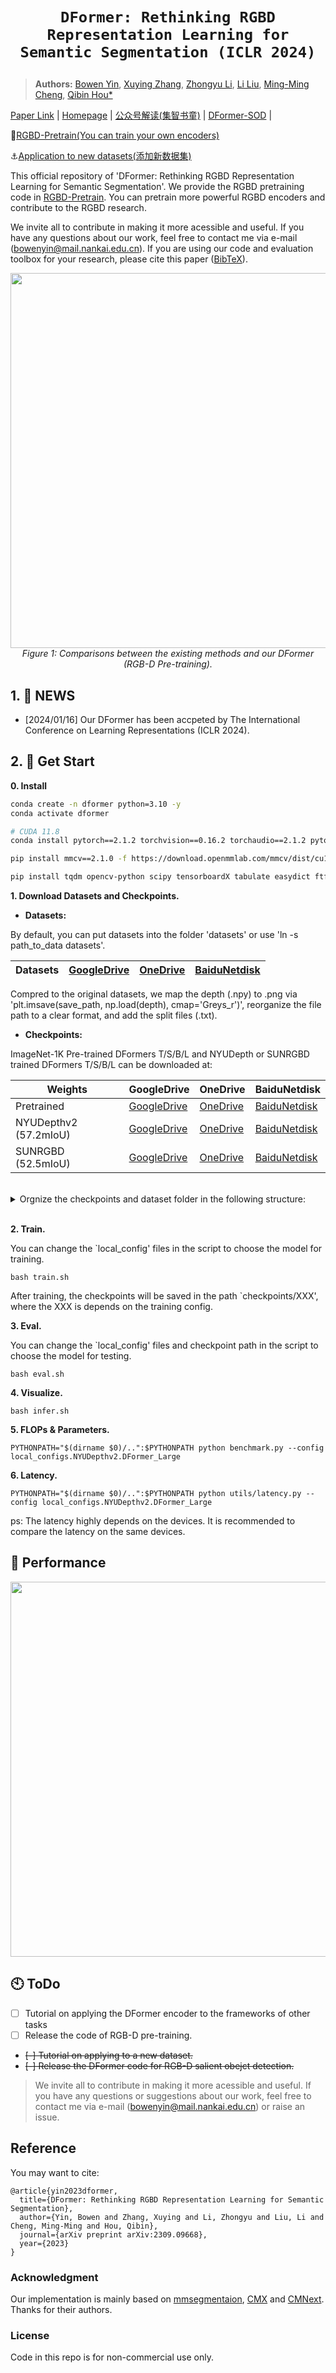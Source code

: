 # <p align=center>`DFormer: Rethinking RGBD Representation Learning for Semantic Segmentation (ICLR 2024)`</p>

<!-- [![PWC](https://img.shields.io/endpoint.svg?url=https://paperswithcode.com/badge/dformer-rethinking-rgbd-representation/semantic-segmentation-on-nyu-depth-v2)](https://paperswithcode.com/sota/semantic-segmentation-on-nyu-depth-v2?p=dformer-rethinking-rgbd-representation)
[![PWC](https://img.shields.io/endpoint.svg?url=https://paperswithcode.com/badge/dformer-rethinking-rgbd-representation/semantic-segmentation-on-sun-rgbd)](https://paperswithcode.com/sota/semantic-segmentation-on-sun-rgbd?p=dformer-rethinking-rgbd-representation)

[![PWC](https://img.shields.io/endpoint.svg?url=https://paperswithcode.com/badge/dformer-rethinking-rgbd-representation/rgb-d-salient-object-detection-on-des)](https://paperswithcode.com/sota/rgb-d-salient-object-detection-on-des?p=dformer-rethinking-rgbd-representation)
[![PWC](https://img.shields.io/endpoint.svg?url=https://paperswithcode.com/badge/dformer-rethinking-rgbd-representation/rgb-d-salient-object-detection-on-stere)](https://paperswithcode.com/sota/rgb-d-salient-object-detection-on-stere?p=dformer-rethinking-rgbd-representation)
[![PWC](https://img.shields.io/endpoint.svg?url=https://paperswithcode.com/badge/dformer-rethinking-rgbd-representation/rgb-d-salient-object-detection-on-sip)](https://paperswithcode.com/sota/rgb-d-salient-object-detection-on-sip?p=dformer-rethinking-rgbd-representation)
[![PWC](https://img.shields.io/endpoint.svg?url=https://paperswithcode.com/badge/dformer-rethinking-rgbd-representation/rgb-d-salient-object-detection-on-nlpr)](https://paperswithcode.com/sota/rgb-d-salient-object-detection-on-nlpr?p=dformer-rethinking-rgbd-representation)
[![PWC](https://img.shields.io/endpoint.svg?url=https://paperswithcode.com/badge/dformer-rethinking-rgbd-representation/rgb-d-salient-object-detection-on-nju2k)](https://paperswithcode.com/sota/rgb-d-salient-object-detection-on-nju2k?p=dformer-rethinking-rgbd-representation) -->


> **Authors:**
> [Bowen Yin](https://scholar.google.com/citations?user=xr_FRrEAAAAJ&hl=zh-CN&oi=sra),
> [Xuying Zhang](https://scholar.google.com/citations?hl=zh-CN&user=huWpVyEAAAAJ),
> [Zhongyu Li](https://scholar.google.com/citations?user=g6WHXrgAAAAJ&hl=zh-CN),
> [Li Liu](https://scholar.google.com/citations?hl=zh-CN&user=9cMQrVsAAAAJ),
> [Ming-Ming Cheng](https://scholar.google.com/citations?hl=zh-CN&user=huWpVyEAAAAJ),
> [Qibin Hou*](https://scholar.google.com/citations?user=fF8OFV8AAAAJ&hl=zh-CN)


[Paper Link](https://arxiv.org/abs/2309.09668) | 
[Homepage](https://yinbow.github.io/Projects/DFormer/index.html) |
[公众号解读(集智书童)](https://mp.weixin.qq.com/s/lLFejycBr8o7JNoirRDmjQ) |
[DFormer-SOD](https://github.com/VCIP-RGBD/DFormer-SOD) |


:robot:[RGBD-Pretrain(You can train your own encoders)](https://github.com/VCIP-RGBD/RGBD-Pretrain)

:anchor:[Application to new datasets(添加新数据集)](https://github.com/VCIP-RGBD/DFormer/tree/main/figs/application_new_dataset)



<!-- This official repository contains the source code, pre-trained, trained checkpoints, and evaluation toolbox of paper 'DFormer: Rethinking RGBD Representation Learning for Semantic Segmentation'. The technical report could be found at [arXiv](https://arxiv.org/pdf/2309.09668.pdf). 
The code for pre-training and RGB-D saliency will be released soon. -->
This official repository of 'DFormer: Rethinking RGBD Representation Learning for Semantic Segmentation'.
We provide the RGBD pretraining code in [RGBD-Pretrain](https://github.com/VCIP-RGBD/RGBD-Pretrain).
You can pretrain more powerful RGBD encoders and contribute to the RGBD research.

We invite all to contribute in making it more acessible and useful. If you have any questions about our work, feel free to contact me via e-mail (bowenyin@mail.nankai.edu.cn). If you are using our code and evaluation toolbox for your research, please cite this paper ([BibTeX](https://scholar.googleusercontent.com/scholar.bib?q=info:GdonbkKZMYsJ:scholar.google.com/&output=citation&scisdr=ClEqKQU5EL_6hIbkmOc:AFWwaeYAAAAAZQvigOeM_E2bhS0d1niD6tYkedk&scisig=AFWwaeYAAAAAZQvigF3P1qyHXOMhOEt-zalsD8w&scisf=4&ct=citation&cd=-1&hl=zh-CN)).



<p align="center">
    <img src="figs/DFormer.png" width="600"  width="1200"/> <br />
    <em> 
    Figure 1: Comparisons between the existing methods and our DFormer (RGB-D Pre-training).
    </em>
</p>

<!-- <p align="center">
    <img src="figs/overview.jpg" width="600"  width="1200"/> <br />
    <em> 
    Figure 2: Overview of the DFormer.
    </em>
</p> -->






## 1. 🌟  NEWS 

<!-- - [2023/09/05] Releasing the codebase of DFormer and all the pre-trained checkpoints.

- [2023/10/26] Releasing the RGBD SOD codebase of DFormer at [DFormer-SOD](https://github.com/VCIP-RGBD/DFormer-SOD).

- [2023/12/03] Adding the tutorial about adding new datasets at [Application to new datasets(添加新数据集)](https://github.com/VCIP-RGBD/DFormer/tree/main/figs/application_new_dataset). -->

- [2024/01/16] Our DFormer has been accpeted by The International Conference on Learning Representations (ICLR 2024).


## 2. 🚀 Get Start

**0. Install**

```bash
conda create -n dformer python=3.10 -y
conda activate dformer

# CUDA 11.8
conda install pytorch==2.1.2 torchvision==0.16.2 torchaudio==2.1.2 pytorch-cuda=11.8 -c pytorch -c nvidia

pip install mmcv==2.1.0 -f https://download.openmmlab.com/mmcv/dist/cu118/torch2.1/index.html

pip install tqdm opencv-python scipy tensorboardX tabulate easydict ftfy regex
```


**1. Download Datasets and Checkpoints.**



- **Datasets:** 

By default, you can put datasets into the folder 'datasets' or use 'ln -s path_to_data datasets'.

| Datasets | [GoogleDrive](https://drive.google.com/drive/folders/1RIa9t7Wi4krq0YcgjR3EWBxWWJedrYUl?usp=sharing) | [OneDrive](https://mailnankaieducn-my.sharepoint.com/:f:/g/personal/bowenyin_mail_nankai_edu_cn/EqActCWQb_pJoHpxvPh4xRgBMApqGAvUjid-XK3wcl08Ug?e=VcIVob) | [BaiduNetdisk](https://pan.baidu.com/s/1-CEL88wM5DYOFHOVjzRRhA?pwd=ij7q) | 
|:---: |:---:|:---:|:---:|

Compred to the original datasets, we map the depth (.npy) to .png via 'plt.imsave(save_path, np.load(depth), cmap='Greys_r')', reorganize the file path to a clear format, and add the split files (.txt).



- **Checkpoints:** 

ImageNet-1K Pre-trained DFormers T/S/B/L and NYUDepth or SUNRGBD trained DFormers T/S/B/L can be downloaded at:
<!-- 
| Pre-trained | [GoogleDrive](https://drive.google.com/drive/folders/1YuW7qUtnguUFkhC-sfqGySrerjK0rZJX?usp=sharing) | [OneDrive](https://mailnankaieducn-my.sharepoint.com/:f:/g/personal/bowenyin_mail_nankai_edu_cn/EhTTF_ZofnFIkz2WSDFAiiIBEIubZUpIwDQYwm9Hvxwu8Q?e=x8XumL) | [BaiduNetdisk](https://pan.baidu.com/s/1JlexzFqMcZOXPNiNkE1zRA?pwd=gct6) | 
|:---: |:---:|:---:|:---:|




NYUDepth v2 trained DFormers T/S/B/L can be downloaded at 

| NYUDepth v2 | [GoogleDrive](https://drive.google.com/drive/folders/1P5HwnAvifEI6xiTAx6id24FUCt_i7GH8?usp=sharing) | [OneDrive](https://mailnankaieducn-my.sharepoint.com/:f:/g/personal/bowenyin_mail_nankai_edu_cn/ErAmlYuhS6FCqGQZNGZy0_EBYgJsK3pFTsi2q9g14MEE_A?e=VoKUAf) | [BaiduNetdisk](https://pan.baidu.com/s/1AkvlsAvJPv21bz2sXlrADQ?pwd=6vuu) | 
|:---: |:---:|:---:|:---:|


*SUNRGBD 

| SUNRGBD | [GoogleDrive](https://drive.google.com/drive/folders/1b005OUO8QXzh0sJM4iykns_UdlbMNZb8?usp=sharing) | [OneDrive](https://mailnankaieducn-my.sharepoint.com/:f:/g/personal/bowenyin_mail_nankai_edu_cn/EiNdyUV486BFvb7H2yJWSCMBElOj-m6EppIy4dSXNX-yNw?e=fu2Che) | [BaiduNetdisk](https://pan.baidu.com/s/1D6UMiBv6fApV5lafo9J04w?pwd=7ewv) | 
|:---: |:---:|:---:|:---:| -->


| Weights | GoogleDrive | OneDrive | BaiduNetdisk|
|-------|-------| - | - |
| Pretrained | [GoogleDrive](https://drive.google.com/drive/folders/1YuW7qUtnguUFkhC-sfqGySrerjK0rZJX?usp=sharing) | [OneDrive](https://mailnankaieducn-my.sharepoint.com/:f:/g/personal/bowenyin_mail_nankai_edu_cn/EhTTF_ZofnFIkz2WSDFAiiIBEIubZUpIwDQYwm9Hvxwu8Q?e=x8XumL) | [BaiduNetdisk](https://pan.baidu.com/s/1JlexzFqMcZOXPNiNkE1zRA?pwd=gct6) | 
|NYUDepthv2 (57.2mIoU)|[GoogleDrive](https://drive.google.com/drive/folders/1P5HwnAvifEI6xiTAx6id24FUCt_i7GH8?usp=sharing) | [OneDrive](https://mailnankaieducn-my.sharepoint.com/:f:/g/personal/bowenyin_mail_nankai_edu_cn/ErAmlYuhS6FCqGQZNGZy0_EBYgJsK3pFTsi2q9g14MEE_A?e=VoKUAf) | [BaiduNetdisk](https://pan.baidu.com/s/1AkvlsAvJPv21bz2sXlrADQ?pwd=6vuu) | 
|SUNRGBD (52.5mIoU)|[GoogleDrive](https://drive.google.com/drive/folders/1b005OUO8QXzh0sJM4iykns_UdlbMNZb8?usp=sharing) | [OneDrive](https://mailnankaieducn-my.sharepoint.com/:f:/g/personal/bowenyin_mail_nankai_edu_cn/EiNdyUV486BFvb7H2yJWSCMBElOj-m6EppIy4dSXNX-yNw?e=fu2Che) | [BaiduNetdisk](https://pan.baidu.com/s/1D6UMiBv6fApV5lafo9J04w?pwd=7ewv) | 


 <br />


<details>
<summary>Orgnize the checkpoints and dataset folder in the following structure:</summary>
<pre><code>

```shell
<checkpoints>
|-- <pretrained>
    |-- <DFormer_Large.pth.tar>
    |-- <DFormer_Base.pth.tar>
    |-- <DFormer_Small.pth.tar>
    |-- <DFormer_Tiny.pth.tar>
|-- <trained>
    |-- <NYUDepthv2>
        |-- ...
    |-- <SUNRGBD>
        |-- ...
<datasets>
|-- <DatasetName1>
    |-- <RGB>
        |-- <name1>.<ImageFormat>
        |-- <name2>.<ImageFormat>
        ...
    |-- <Depth>
        |-- <name1>.<DepthFormat>
        |-- <name2>.<DepthFormat>
    |-- train.txt
    |-- test.txt
|-- <DatasetName2>
|-- ...
```

</code></pre>
</details>




 <br /> 




**2. Train.**

You can change the `local_config' files in the script to choose the model for training. 
```
bash train.sh
```

After training, the checkpoints will be saved in the path `checkpoints/XXX', where the XXX is depends on the training config.


**3. Eval.**

You can change the `local_config' files and checkpoint path in the script to choose the model for testing. 
```
bash eval.sh
```

**4. Visualize.**

```
bash infer.sh
```

**5. FLOPs & Parameters.**

```
PYTHONPATH="$(dirname $0)/..":$PYTHONPATH python benchmark.py --config local_configs.NYUDepthv2.DFormer_Large
```

**6. Latency.**

```
PYTHONPATH="$(dirname $0)/..":$PYTHONPATH python utils/latency.py --config local_configs.NYUDepthv2.DFormer_Large
```

ps: The latency highly depends on the devices. It is recommended to compare the latency on the same devices. 


## 🚩 Performance

<p align="center">
    <img src="figs/Semseg.jpg" width="600"  width="1200"/> <br />
    <em> 
    </em>
</p>

<!-- <p align="center">
    <img src="figs/Sal.jpg" width="600"  width="1200"/> <br />
    <em> 
    </em>
</p> -->

## 🕙 ToDo
- [ ] Tutorial on applying the DFormer encoder to the frameworks of other tasks
- [ ] Release the code of RGB-D pre-training.
- ~~[-] Tutorial on applying to a new dataset.~~
- ~~[-] Release the DFormer code for RGB-D salient obejct detection.~~

> We invite all to contribute in making it more acessible and useful. If you have any questions or suggestions about our work, feel free to contact me via e-mail (bowenyin@mail.nankai.edu.cn) or raise an issue. 


## Reference
You may want to cite:
```
@article{yin2023dformer,
  title={DFormer: Rethinking RGBD Representation Learning for Semantic Segmentation},
  author={Yin, Bowen and Zhang, Xuying and Li, Zhongyu and Liu, Li and Cheng, Ming-Ming and Hou, Qibin},
  journal={arXiv preprint arXiv:2309.09668},
  year={2023}
}
```


### Acknowledgment

Our implementation is mainly based on [mmsegmentaion](https://github.com/open-mmlab/mmsegmentation/tree/v0.24.1), [CMX](https://github.com/huaaaliu/RGBX_Semantic_Segmentation) and [CMNext](https://github.com/jamycheung/DELIVER). Thanks for their authors.



### License

Code in this repo is for non-commercial use only.






